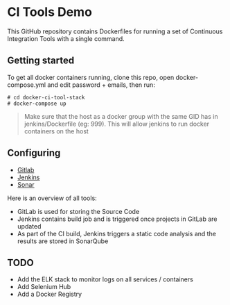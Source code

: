 # CI Tools Demo

This GitHub repository contains Dockerfiles for running a set of Continuous Integration Tools with a single command.

## Getting started

To get all docker containers running, clone this repo, open docker-compose.yml and edit password + emails, then run:

```
# cd docker-ci-tool-stack
# docker-compose up
```

> Make sure that the host as a docker group with the same GID has in jenkins/Dockerfile (eg: 999). This will allow jenkins to run docker containers on the host

## Configuring

- [Gitlab](doc/GITLAB.md)
- [Jenkins](doc/JENKINS.md)
- [Sonar](doc/SONAR.md)

Here is an overview of all tools:

- GitLab is used for storing the Source Code
- Jenkins contains build job and is triggered once projects in GitLab are updated
- As part of the CI build, Jenkins triggers a static code analysis and the results are stored in SonarQube

## TODO
- Add the ELK stack to monitor logs on all services / containers
- Add Selenium Hub
- Add a Docker Registry
